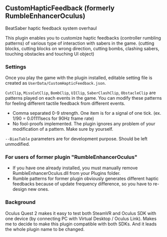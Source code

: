 ## CustomHapticFeedback (formerly RumbleEnhancerOculus)

BeatSaber haptic feedback system overhaul

This plugin enables you to customize haptic feedbacks (controller rumbling patterns) of various type of interaction with sabers in the game.
(cutting blocks, cutting blocks on wrong direction, cutting bombs, clashing sabers, touching obstacles and touching UI object)

### Settings

Once you play the game with the plugin installed, editable setting file is created as `UserData/CustomHapticFeedback.json`.

`CutClip`, `MissCutClip`, `BombClip`, `UIClip`, `SaberClashClip`, `ObstacleClip` are patterns played on each events in the game.
You can modify these patterns for feeling different tactile feedback from different events.
- Comma separated 0-9 strength. One item is for a signal of one tick. (ex. 1/90 = 0.01111secs for 90Hz frame rate)
- No fool-proofs implemented. The plugin ignores any problem of your modification of a pattern. Make sure by yourself.

`--BiasTable` parameters are for development purpose. Should be left unmodified.

### For users of former plugin "RumbleEnhancerOculus"

- If you have one already installed, you must manually remove RumbleEnhancerOculus.dll from your Plugins folder.
- Rumble patterns for former plugin obviously generates different haptic feedbacks because of update frequency difference, so you have to re-design new ones.

### Background

Oculus Quest 2 makes it easy to test both SteamVR and Oculus SDK with one device (by connecting PC with Virtual Desktop / Oculus Link). 
Makes me to decide to make this plugin compatible with both SDKs. And it leads the whole plugin name to be changed. 